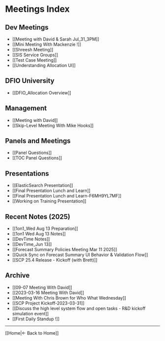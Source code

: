# Meetings Index

## Dev Meetings

- [[Meeting with David & Sarah Jul_31_3PM]]
- [[Mini Meeting With Mackenzie !]]
- [[Shreesh Meeting]]
- [[SIS Service Groups]]
- [[Test Case Meeting]]
- [[Understanding Allocation UI]]

## DFIO University

- [[DFIO_Allocation Overview]]

## Management

- [[Meeting with David]]
- [[Skip-Level Meeting With Mike Hooks]]

## Panels and Meetings

- [[Panel Questions]]
- [[TOC Panel Questions]]

## Presentations

- [[ElasticSearch Presentation]]
- [[Final Presentation Lunch and Learn]]
- [[Final Presentation Lunch and Learn-F6MH9YL7MF]]
- [[Working on Training Presentation]]

## Recent Notes (2025)

- [[1on1_Wed Aug 13 Preparation]]
- [[1on1 Wed Aug 13 Notes]]
- [[DevTime Notes]]
- [[DevTime_Jun 13]]
- [[Forecast Summary Policies Meeting Mar 11 2025]]
- [[Quick Sync on Forecast Summary UI Behavior & Validation Flow]]
- [[SCP 25.4 Release - Kickoff (with Brett)]]

## Archive

- [[09-07 Meeting With David]]
- [[2023-03-16 Meeting With David]]
- [[Meeting With Chris Brown for Who What Wednesday]]
- [[SCP Project Kickoff-2023-03-31]]
- [[Discuss the high level system flow and open tasks - R&D kickoff simulation event]]
- [[First Daily Standup !]]

---

[[Home|← Back to Home]]
